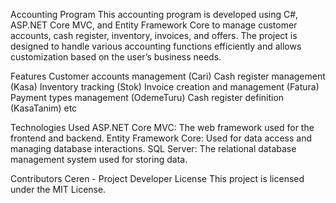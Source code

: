 Accounting Program
This accounting program is developed using C#, ASP.NET Core MVC, and Entity Framework Core to manage customer accounts, cash register, inventory, invoices, and offers. The project is designed to handle various accounting functions efficiently and allows customization based on the user’s business needs.

Features
Customer accounts management (Cari)
Cash register management (Kasa)
Inventory tracking (Stok)
Invoice creation and management (Fatura)
Payment types management (OdemeTuru)
Cash register definition (KasaTanim) etc


Technologies Used
ASP.NET Core MVC: The web framework used for the frontend and backend.
Entity Framework Core: Used for data access and managing database interactions.
SQL Server: The relational database management system used for storing data.

Contributors
Ceren - Project Developer
License
This project is licensed under the MIT License.
